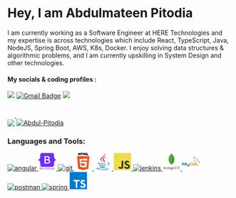 
# Hey, I am Abdulmateen Pitodia
I am currently working as a Software Engineer at HERE Technologies and my expertise is across technologies which include React, TypeScript, Java, NodeJS, Spring Boot, AWS, K8s, Docker.
I enjoy solving data structures & algorithmic problems, and I am currently upskilling in System Design and other technologies. 

#### My socials & coding profiles :
[![](https://img.shields.io/badge/-Abdulmateen--Pitodia-blue?logo=linkedin)](https://www.linkedin.com/in/abdulmateen-pitodia/)
[![Gmail Badge](https://img.shields.io/badge/-abdulpitodia9@gmail.com-red?logo=gmail&logoColor=white)](mailto:abdulpitodia9@gmail.com)
[![](https://img.shields.io/badge/-Abdulmateen--Pitodia-white?logo=leetcode)](https://leetcode.com/abdulpitodia9/)

<div>
<a href="https://github.com/anuraghazra/github-readme-stats">
  <img align="center" style="margin-top: 30px;" src="https://github-readme-stats.vercel.app/api?username=Abdul-pitodia&show_icons=true&theme=onedark&include_all_commits=true&hide=stars,issues" />
  <img align="center"  style="margin-top: 30px;" src="https://github-readme-stats.vercel.app/api/top-langs?username=Abdul-pitodia&show_icons=true&locale=en&layout=compact" alt="Abdul-Pitodia" />
</a>
</div>

<h3 align="left">Languages and Tools:</h3>
<p align="left"> <a href="https://angular.io" target="_blank" rel="noreferrer"> <img src="https://angular.io/assets/images/logos/angular/angular.svg" alt="angular" width="40" height="40"/> </a> <a href="https://getbootstrap.com" target="_blank" rel="noreferrer"> <img src="https://raw.githubusercontent.com/devicons/devicon/master/icons/bootstrap/bootstrap-plain-wordmark.svg" alt="bootstrap" width="40" height="40"/> </a> <a href="https://git-scm.com/" target="_blank" rel="noreferrer"> <img src="https://www.vectorlogo.zone/logos/git-scm/git-scm-icon.svg" alt="git" width="40" height="40"/> </a> <a href="https://www.w3.org/html/" target="_blank" rel="noreferrer"> <img src="https://raw.githubusercontent.com/devicons/devicon/master/icons/html5/html5-original-wordmark.svg" alt="html5" width="40" height="40"/> </a> <a href="https://www.java.com" target="_blank" rel="noreferrer"> <img src="https://raw.githubusercontent.com/devicons/devicon/master/icons/java/java-original.svg" alt="java" width="40" height="40"/> </a> <a href="https://developer.mozilla.org/en-US/docs/Web/JavaScript" target="_blank" rel="noreferrer"> <img src="https://raw.githubusercontent.com/devicons/devicon/master/icons/javascript/javascript-original.svg" alt="javascript" width="40" height="40"/> </a> <a href="https://www.jenkins.io" target="_blank" rel="noreferrer"> <img src="https://www.vectorlogo.zone/logos/jenkins/jenkins-icon.svg" alt="jenkins" width="40" height="40"/><a href="https://www.mongodb.com/" target="_blank" rel="noreferrer"> <img src="https://raw.githubusercontent.com/devicons/devicon/master/icons/mongodb/mongodb-original-wordmark.svg" alt="mongodb" width="40" height="40"/> </a> <a href="https://www.mysql.com/" target="_blank" rel="noreferrer"> <img src="https://raw.githubusercontent.com/devicons/devicon/master/icons/mysql/mysql-original-wordmark.svg" alt="mysql" width="40" height="40"/> </a> <a href="https://postman.com" target="_blank" rel="noreferrer"> <img src="https://www.vectorlogo.zone/logos/getpostman/getpostman-icon.svg" alt="postman" width="40" height="40"/> <a href="https://spring.io/" target="_blank" rel="noreferrer"> <img src="https://www.vectorlogo.zone/logos/springio/springio-icon.svg" alt="spring" width="40" height="40"/> </a> <a href="https://www.typescriptlang.org/" target="_blank" rel="noreferrer"> <img src="https://raw.githubusercontent.com/devicons/devicon/master/icons/typescript/typescript-original.svg" alt="typescript" width="40" height="40"/> </a> </p>
